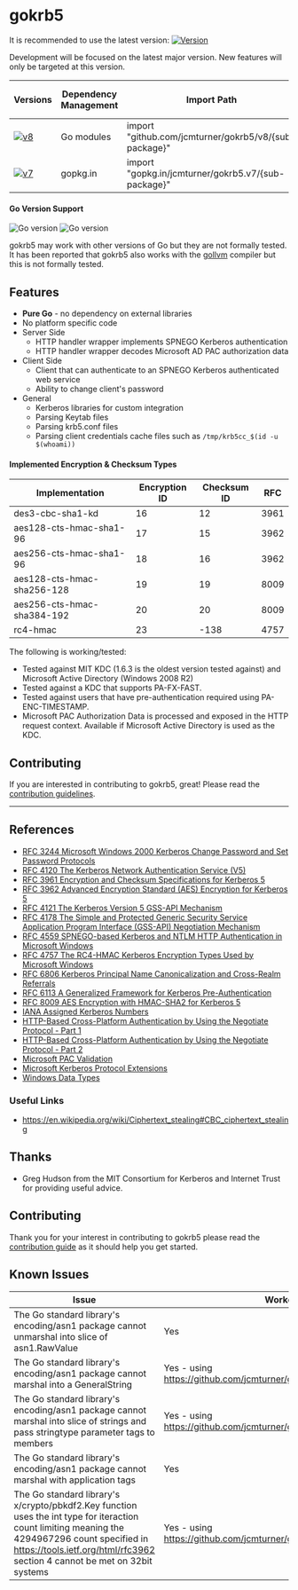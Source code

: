 # gokrb5

It is recommended to use the latest version: [![Version](https://img.shields.io/github/release/jcmturner/gokrb5.svg)](https://github.com/jcmturner/gokrb5/releases)

Development will be focused on the latest major version. New features will only be targeted at this version.

| Versions | Dependency Management | Import Path | Usage | Godoc | Go Report Card |
|----------|-----------------------|-------------|-------|-------|----------------|
| [![v8](https://github.com/jcmturner/gokrb5/workflows/v8/badge.svg)](https://github.com/jcmturner/gokrb5/actions?query=workflow%3Av8) | Go modules | import "github.com/jcmturner/gokrb5/v8/{sub-package}" | [![Usage](https://img.shields.io/badge/v8-usage-blue)](https://github.com/jcmturner/gokrb5/blob/master/v8/USAGE.md) | [![GoDoc](https://img.shields.io/badge/godoc-reference-blue)](https://pkg.go.dev/github.com/jcmturner/gokrb5/v8) | [![Go Report Card](https://goreportcard.com/badge/github.com/jcmturner/gokrb5/v8)](https://goreportcard.com/report/github.com/jcmturner/gokrb5/v8) |
| [![v7](https://github.com/jcmturner/gokrb5/workflows/v7/badge.svg)](https://github.com/jcmturner/gokrb5/actions?query=workflow%3Av7) | gopkg.in | import "gopkg.in/jcmturner/gokrb5.v7/{sub-package}" | [![Usage](https://img.shields.io/badge/v7-usage-blue)](https://github.com/jcmturner/gokrb5/blob/master/USAGE.md) | [![GoDoc](https://img.shields.io/badge/godoc-reference-blue)](https://pkg.go.dev/github.com/jcmturner/gokrb5@v7.5.0+incompatible) | [![Go Report Card](https://goreportcard.com/badge/gopkg.in/jcmturner/gokrb5.v7)](https://goreportcard.com/report/gopkg.in/jcmturner/gokrb5.v7) |


#### Go Version Support
![Go version](https://img.shields.io/badge/Go-1.15-brightgreen.svg)
![Go version](https://img.shields.io/badge/Go-1.14-brightgreen.svg)

gokrb5 may work with other versions of Go but they are not formally tested.
It has been reported that gokrb5 also works with the [gollvm](https://go.googlesource.com/gollvm/) compiler but this is not formally tested.

## Features
* **Pure Go** - no dependency on external libraries 
* No platform specific code
* Server Side
  * HTTP handler wrapper implements SPNEGO Kerberos authentication
  * HTTP handler wrapper decodes Microsoft AD PAC authorization data
* Client Side
  * Client that can authenticate to an SPNEGO Kerberos authenticated web service
  * Ability to change client's password
* General
  * Kerberos libraries for custom integration
  * Parsing Keytab files
  * Parsing krb5.conf files
  * Parsing client credentials cache files such as `/tmp/krb5cc_$(id -u $(whoami))`

#### Implemented Encryption & Checksum Types

| Implementation | Encryption ID | Checksum ID | RFC |
|-------|-------------|------------|------|
| des3-cbc-sha1-kd | 16 | 12 | 3961 |
| aes128-cts-hmac-sha1-96 | 17 | 15 | 3962 |
| aes256-cts-hmac-sha1-96 | 18 | 16 | 3962 |
| aes128-cts-hmac-sha256-128 | 19 | 19 | 8009 |
| aes256-cts-hmac-sha384-192 | 20 | 20 | 8009 |
| rc4-hmac | 23 | -138 | 4757 |


The following is working/tested:
* Tested against MIT KDC (1.6.3 is the oldest version tested against) and Microsoft Active Directory (Windows 2008 R2)
* Tested against a KDC that supports PA-FX-FAST.
* Tested against users that have pre-authentication required using PA-ENC-TIMESTAMP.
* Microsoft PAC Authorization Data is processed and exposed in the HTTP request context. Available if Microsoft Active Directory is used as the KDC.

## Contributing
If you are interested in contributing to gokrb5, great! Please read the [contribution guidelines](https://github.com/jcmturner/gokrb5/blob/master/CONTRIBUTING.md).

---

## References
* [RFC 3244 Microsoft Windows 2000 Kerberos Change Password and Set Password Protocols](https://tools.ietf.org/html/rfc3244)
* [RFC 4120 The Kerberos Network Authentication Service (V5)](https://tools.ietf.org/html/rfc4120)
* [RFC 3961 Encryption and Checksum Specifications for Kerberos 5](https://tools.ietf.org/html/rfc3961)
* [RFC 3962 Advanced Encryption Standard (AES) Encryption for Kerberos 5](https://tools.ietf.org/html/rfc3962)
* [RFC 4121 The Kerberos Version 5 GSS-API Mechanism](https://tools.ietf.org/html/rfc4121)
* [RFC 4178 The Simple and Protected Generic Security Service Application Program Interface (GSS-API) Negotiation Mechanism](https://tools.ietf.org/html/rfc4178.html)
* [RFC 4559 SPNEGO-based Kerberos and NTLM HTTP Authentication in Microsoft Windows](https://tools.ietf.org/html/rfc4559.html)
* [RFC 4757 The RC4-HMAC Kerberos Encryption Types Used by Microsoft Windows](https://tools.ietf.org/html/rfc4757)
* [RFC 6806 Kerberos Principal Name Canonicalization and Cross-Realm Referrals](https://tools.ietf.org/html/rfc6806.html)
* [RFC 6113 A Generalized Framework for Kerberos Pre-Authentication](https://tools.ietf.org/html/rfc6113.html)
* [RFC 8009 AES Encryption with HMAC-SHA2 for Kerberos 5](https://tools.ietf.org/html/rfc8009)
* [IANA Assigned Kerberos Numbers](http://www.iana.org/assignments/kerberos-parameters/kerberos-parameters.xhtml)
* [HTTP-Based Cross-Platform Authentication by Using the Negotiate Protocol - Part 1](https://msdn.microsoft.com/en-us/library/ms995329.aspx)
* [HTTP-Based Cross-Platform Authentication by Using the Negotiate Protocol - Part 2](https://msdn.microsoft.com/en-us/library/ms995330.aspx)
* [Microsoft PAC Validation](https://blogs.msdn.microsoft.com/openspecification/2009/04/24/understanding-microsoft-kerberos-pac-validation/)
* [Microsoft Kerberos Protocol Extensions](https://msdn.microsoft.com/en-us/library/cc233855.aspx)
* [Windows Data Types](https://msdn.microsoft.com/en-us/library/cc230273.aspx)

### Useful Links
* https://en.wikipedia.org/wiki/Ciphertext_stealing#CBC_ciphertext_stealing

## Thanks
* Greg Hudson from the MIT Consortium for Kerberos and Internet Trust for providing useful advice.

## Contributing
Thank you for your interest in contributing to gokrb5 please read the 
[contribution guide](https://github.com/jcmturner/gokrb5/blob/master/CONTRIBUTING.md) as it should help you get started.

## Known Issues
| Issue | Worked around? | References |
|-------|-------------|------------|
| The Go standard library's encoding/asn1 package cannot unmarshal into slice of asn1.RawValue | Yes | https://github.com/golang/go/issues/17321 |
| The Go standard library's encoding/asn1 package cannot marshal into a GeneralString | Yes - using https://github.com/jcmturner/gofork/tree/master/encoding/asn1 | https://github.com/golang/go/issues/18832 |
| The Go standard library's encoding/asn1 package cannot marshal into slice of strings and pass stringtype parameter tags to members | Yes - using https://github.com/jcmturner/gofork/tree/master/encoding/asn1 | https://github.com/golang/go/issues/18834 |
| The Go standard library's encoding/asn1 package cannot marshal with application tags | Yes | |
| The Go standard library's x/crypto/pbkdf2.Key function uses the int type for iteraction count limiting meaning the 4294967296 count specified in https://tools.ietf.org/html/rfc3962 section 4 cannot be met on 32bit systems | Yes - using https://github.com/jcmturner/gofork/tree/master/x/crypto/pbkdf2 | https://go-review.googlesource.com/c/crypto/+/85535 |
